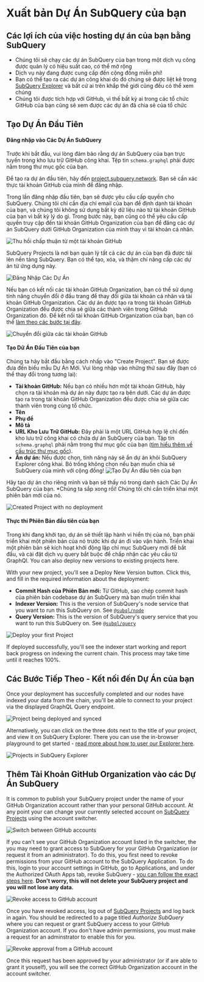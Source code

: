 # Xuất bản Dự Án SubQuery của bạn

## Các lợi ích của việc hosting dự án của bạn bằng SubQuery
- Chúng tôi sẽ chạy các dự án SubQuery của bạn trong một dịch vụ công được quản lý có hiệu suất cao, có thể mở rộng
- Dịch vụ này đang được cung cấp đến cộng đồng miễn phí!
- Bạn có thể tạo ra các dự án công khai do đó chúng sẽ được liệt kê trong [SubQuery Explorer](https://explorer.subquery.network) và bất cứ ai trên khắp thế giới cũng đều có thể xem chúng
- Chúng tôi được tích hợp với GitHub, vì thế bất kỳ ai trong các tổ chức GitHub của bạn cũng sẽ xem được các dự án đã chia sẻ của tổ chức

## Tạo Dự Án Đầu Tiên

#### Đăng nhập vào Các Dự Án SubQuery

Trước khi bắt đầu, vui lòng đảm bảo rằng dự án SubQuery của bạn trực tuyến trong kho lưu trữ GitHub công khai. Tệp tin `schema.graphql` phải được nằm trong thư mục gốc của bạn.

Để tạo ra dự án đầu tiên, hãy đến [project.subquery.network](https://project.subquery.network). Bạn sẽ cần xác thực tài khoản GitHub của mình để đăng nhập.

Trong lần đăng nhập đầu tiên, bạn sẽ được yêu cầu cấp quyền cho SubQuery. Chúng tôi chỉ cần địa chỉ email của bạn để định dạnh tài khoản của bạn, và chúng tôi không sử dụng bất kỳ dữ liệu nào từ tài khoản GitHub của bạn vì bất kỳ lý do gì. Trong bước này, bạn cũng có thể yêu cầu cấp quyền truy cập đến tài khoản GitHub Organization của bạn để đăng các dự án SubQuery dưới GitHub Organization của mình thay vì tài khoản cá nhân.

![Thu hồi chấp thuận từ một tài khoản GitHub](/assets/img/project_auth_request.png)

SubQuery Projects là nơi bạn quản lý tất cả các dự án của bạn đã được tải lên nền tảng SubQuery. Bạn có thể tạo, xóa, và thậm chí nâng cấp các dự án từ ứng dụng này.

![Đăng Nhập Các Dự Án](/assets/img/projects-dashboard.png)

Nếu bạn có kết nối các tài khoản GitHub Organization, bạn có thể sử dụng tính năng chuyển đổi ở đầu trang để thay đổi giữa tài khoản cá nhân và tài khoản GitHub Organization. Các dự án được tạo ra trong tài khoản GitHub Organization đều được chia sẻ giữa các thành viên trong GitHub Organization đó. Để kết nối tài khoản GitHub Organization của bạn, bạn có thể [làm theo các bước tại đây](#add-github-organization-account-to-subquery-projects).

![Chuyển đổi giữa các tài khoản GitHub](/assets/img/projects-account-switcher.png)

#### Tạo Dữ Án Đầu Tiên của bạn

Chúng ta hãy bắt đầu bằng cách nhấp vào "Create Project". Bạn sẽ được đưa đến biểu mẫu Dự Án Mới. Vui lòng nhập vào những thứ sau đây (bạn có thể thay đổi trong tương lai):
- **Tài khoản GitHub:** Nếu bạn có nhiều hơn một tài khoản GitHub, hãy chọn ra tài khoản mà dự án này được tạo ra bên dưới. Các dự án được tạo ra trong tài khoản GitHub Organization đều được chia sẻ giữa các thành viên trong cùng tổ chức.
- **Tên**
- **Phụ đề**
- **Mô tả**
- **URL Kho Lưu Trữ GitHub:** Đây phải là một URL GitHub hợp lệ chỉ đến kho lưu trữ công khai có chứa dự án SubQuery của bạn. Tập tin `schema.graphql` phải nằm trong thư mục gốc của bạn ([tìm hiểu thêm về cấu trúc thư mục gốc](../create/introduction.md#directory-structure)).
- **Ẩn dự án:** Nếu được chọn, tính năng này sẽ ẩn dự án khỏi SubQuery Explorer công khai. Bỏ trống không chọn nếu bạn muốn chia sẻ SubQuery của mình với cộng đồng! ![Tạo Dự Án đầu tiên của bạn](/assets/img/projects-create.png)

Hãy tạo dự án cho riêng mình và bạn sẽ thấy nó trong danh sách Các Dự Án SubQuery của bạn. *Chúng ta sắp xong rồi! Chúng tôi chỉ cần triển khai một phiên bản mới của nó. </em>

![Created Project with no deployment](/assets/img/projects-no-deployment.png)

#### Thực thi Phiên Bản đầu tiên của bạn

Trong khi đang khởi tạo, dự án sẽ thiết lập hành vi hiển thị của nó, bạn phải triển khai một phiên bản của nó trước khi dự án đi vào vận hành. Triển khai một phiên bản sẽ kích hoạt khởi động lập chỉ mục SubQuery mới để bắt đầu, và cài đặt dịch vụ query bắt buộc để chấp nhận các yêu cầu từ GraphQl. You can also deploy new versions to existing projects here.

With your new project, you'll see a Deploy New Version button. Click this, and fill in the required information about the deployment:
- **Commit Hash của Phiên Bản mới:** Từ GitHub, sao chép commit hash của phiên bản codebase dự án SubQuery mà bạn muốn triển khai
- **Indexer Version:** This is the version of SubQuery's node service that you want to run this SubQuery on. See [`@subql/node`](https://www.npmjs.com/package/@subql/node)
- **Query Version:** This is the version of SubQuery's query service that you want to run this SubQuery on. See [`@subql/query`](https://www.npmjs.com/package/@subql/query)

![Deploy your first Project](https://static.subquery.network/media/projects/projects-first-deployment.png)

If deployed successfully, you'll see the indexer start working and report back progress on indexing the current chain. This process may take time until it reaches 100%.

## Các Bước Tiếp Theo - Kết nối đến Dự Án của bạn
Once your deployment has succesfully completed and our nodes have indexed your data from the chain, you'll be able to connect to your project via the displayed GraphQL Query endpoint.

![Project being deployed and synced](/assets/img/projects-deploy-sync.png)

Alternatively, you can click on the three dots next to the title of your project, and view it on SubQuery Explorer. There you can use the in-browser playground to get started - [read more about how to user our Explorer here](../query/query.md).

![Projects in SubQuery Explorer](/assets/img/projects-explorer.png)

## Thêm Tài Khoản GitHub Organization vào các Dự Án SubQuery

It is common to publish your SubQuery project under the name of your GitHub Organization account rather than your personal GitHub account. At any point your can change your currently selected account on [SubQuery Projects](https://project.subquery.network) using the account switcher.

![Switch between GitHub accounts](/assets/img/projects-account-switcher.png)

If you can't see your GitHub Organization account listed in the switcher, the you may need to grant access to SubQuery for your GitHub Organization (or request it from an administrator). To do this, you first need to revoke permissions from your GitHub account to the SubQuery Application. To do this, login to your account settings in GitHub, go to Applications, and under the Authorized OAuth Apps tab, revoke SubQuery - [you can follow the exact steps here](https://docs.github.com/en/github/authenticating-to-github/keeping-your-account-and-data-secure/reviewing-your-authorized-applications-oauth). **Don't worry, this will not delete your SubQuery project and you will not lose any data.**

![Revoke access to GitHub account](/assets/img/project_auth_revoke.png)

Once you have revoked access, log out of [SubQuery Projects](https://project.subquery.network) and log back in again. You should be redirected to a page titled *Authorize SubQuery* where you can request or grant SubQuery access to your GitHub Organization account. If you don't have admin permissions, you must make a request for an adminstrator to enable this for you.

![Revoke approval from a GitHub account](/assets/img/project_auth_request.png)

Once this request has been approved by your administrator (or if are able to grant it youself), you will see the correct GitHub Organization account in the account switcher.